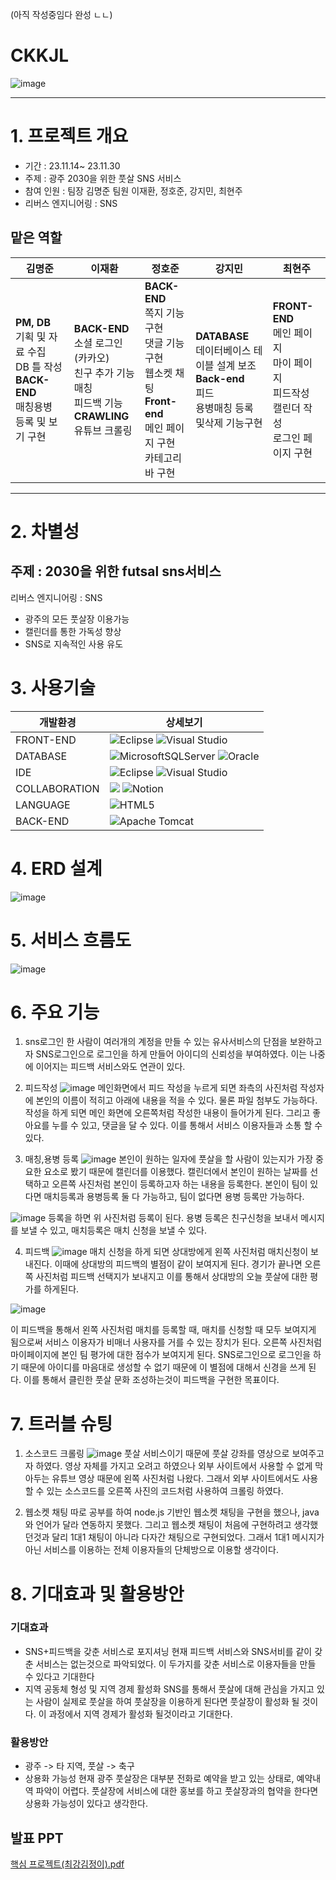 (아직 작성중임다 완성 ㄴㄴ)
# CKKJL
![image](https://github.com/2023-SMHRD-IS-BigData2/CKKJL/assets/128181071/6350aac5-55ee-4b1b-89ab-5b9ccc640c1b)
<hr/>

# 1. 프로젝트 개요
- 기간 : 23.11.14~ 23.11.30
- 주제 : 광주 2030을 위한 풋살 SNS 서비스
- 참여 인원 : 
팀장 김명준
팀원 이재환, 정호준, 강지민, 최현주
- 리버스 엔지니어링 : SNS

## 맡은 역할
|김명준|이재환|정호준|강지민|최현주|
|------|---|---|---|---|
|**PM, DB** <br/>기획 및 자료 수집<br/>DB 틀 작성<br/>**BACK-END**<br/>매칭용병 등록 및 보기 구현|**BACK-END**<br/>소셜 로그인 (카카오)<br/>친구 추가 기능<br/>매칭<br/>피드백 기능<br/>**CRAWLING**<br/>유튜브 크롤링|**BACK-END**<br/>쪽지 기능 구현<br/>댓글 기능 구현<br/>웹소켓 채팅<br/>**Front-end**<br/>메인 페이지 구현<br/>카테고리바 구현<br/>|**DATABASE** <br/>데이터베이스 테이블 설계 보조<br/>**Back-end**<br/>피드<br/>용병매칭 등록 및삭제 기능구현|**FRONT-END**<br/>메인 페이지<br/>마이 페이지<br/>피드작성<br/>캘린더 작성 <br/>로그인 페이지 구현|
<hr/>

# 2. 차별성
## 주제 : 2030을 위한 futsal sns서비스
리버스 엔지니어링 : SNS

+ 광주의 모든 풋살장 이용가능
+ 캘린더를 통한 가독성 향상
+ SNS로 지속적인 사용 유도

# 3. 사용기술
|개발환경|상세보기
|--|--|
|FRONT-END|![Eclipse](https://img.shields.io/badge/Eclipse-FE7A16.svg?style=for-the-badge&logo=Eclipse&logoColor=white) ![Visual Studio](https://img.shields.io/badge/Visual%20Studio-5C2D91.svg?style=for-the-badge&logo=visual-studio&logoColor=white)|
|DATABASE|![MicrosoftSQLServer](https://img.shields.io/badge/Microsoft%20SQL%20Server-CC2927?style=for-the-badge&logo=microsoft%20sql%20server&logoColor=white) ![Oracle](https://img.shields.io/badge/Oracle-F80000?style=for-the-badge&logo=oracle&logoColor=white)|
|IDE|![Eclipse](https://img.shields.io/badge/Eclipse-FE7A16.svg?style=for-the-badge&logo=Eclipse&logoColor=white) ![Visual Studio](https://img.shields.io/badge/Visual%20Studio-5C2D91.svg?style=for-the-badge&logo=visual-studio&logoColor=white)|
|COLLABORATION|<img src="https://img.shields.io/badge/Github-181717?style=flat-square&logo=Github&logoColor=white"/> ![Notion](https://img.shields.io/badge/Notion-%23000000.svg?style=for-the-badge&logo=notion&logoColor=white)|
|LANGUAGE|![HTML5](https://img.shields.io/badge/html5-%23E34F26.svg?style=for-the-badge&logo=html5&logoColor=white)
|BACK-END|![Apache Tomcat](https://img.shields.io/badge/apache%20tomcat-%23F8DC75.svg?style=for-the-badge&logo=apache-tomcat&logoColor=black)

</hr>

# 4. ERD 설계
  ![image](https://github.com/2023-SMHRD-IS-BigData2/CKKJL/assets/128181071/94c43159-8bc5-482f-bb5f-d82def0d07ab)


# 5. 서비스 흐름도
![image](https://github.com/2023-SMHRD-IS-BigData2/CKKJL/assets/145407027/3b58beb4-66af-4a93-918d-696314d36fb2)

# 6. 주요 기능
1) sns로그인
   한 사람이 여러개의 계정을 만들 수 있는 유사서비스의 단점을 보완하고자 SNS로그인으로 로그인을 하게 만들어 아이디의 신뢰성을 부여하였다. 이는 나중에 이어지는 피드백 서비스와도 연관이 있다.

2) 피드작성
![image](https://github.com/2023-SMHRD-IS-BigData2/CKKJL/assets/145407027/e1bd10eb-cd03-4d43-b92c-ccf1c657c0da)
메인화면에서 피드 작성을 누르게 되면 좌측의 사진처럼 작성자에 본인의 이름이 적히고 아래에 내용을 적을 수 있다. 물론 파일 첨부도 가능하다.
작성을 하게 되면 메인 화면에 오른쪽처럼 작성한 내용이 들어가게 된다.
그리고 좋아요를 누를 수 있고, 댓글을 달 수 있다. 이를 통해서 서비스 이용자들과 소통 할 수 있다. 

3) 매칭,용병 등록
![image](https://github.com/2023-SMHRD-IS-BigData2/CKKJL/assets/145407027/765fe434-0297-4865-bac4-59d0d84ed178)
본인이 원하는 일자에 풋살을 할 사람이 있는지가 가장 중요한 요소로 봤기 때문에 캘린더를 이용했다.
캘린더에서 본인이 원하는 날짜를 선택하고 오른쪽 사진처럼 본인이 등록하고자 하는 내용을 등록한다.
본인이 팀이 있다면 매치등록과 용병등록 둘 다 가능하고, 팀이 없다면 용병 등록만 가능하다. 

![image](https://github.com/2023-SMHRD-IS-BigData2/CKKJL/assets/145407027/27637a92-aa17-4bfa-ae3f-bddde62c14c1)
등록을 하면 위 사진처럼 등록이 된다.
용병 등록은 친구신청을 보내서 메시지를 보낼 수 있고, 매치등록은 매치 신청을 보낼 수 있다.

4) 피드백
![image](https://github.com/2023-SMHRD-IS-BigData2/CKKJL/assets/145407027/21175771-04e3-4aa6-ba3b-c0749b425a30)
매치 신청을 하게 되면 상대방에게 왼쪽 사진처럼 매치신청이 보내진다. 이때에 상대방의 피드백의 별점이 같이 보여지게 된다. 경기가 끝나면 오른쪽 사진처럼 피드백 선택지가 보내지고 이를 통해서 상대방의 오늘 풋살에 대한 평가를 하게된다.

![image](https://github.com/2023-SMHRD-IS-BigData2/CKKJL/assets/145407027/a2a991e1-f23c-4f6c-8b5d-ef0a0e25d244)

이 피드백을 통해서 왼쪽 사진처럼 매치를 등록할 때, 매치를 신청할 때 모두 보여지게 됨으로써 서비스 이용자가 비매너 사용자를 거를 수 있는 장치가 된다. 오른쪽 사진처럼 마이페이지에 본인 팀 평가에 대한 점수가 보여지게 된다. 
SNS로그인으로 로그인을 하기 때문에 아이디를 마음대로 생성할 수 없기 때문에 이 별점에 대해서 신경을 쓰게 된다.
이를 통해서 클린한 풋살 문화 조성하는것이 피드백을 구현한 목표이다.

# 7. 트러블 슈팅
1. 소스코드 크롤링
![image](https://github.com/2023-SMHRD-IS-BigData2/CKKJL/assets/145407027/5d3d4f26-83dd-4833-987c-a51806a61461)
풋살 서비스이기 때문에 풋살 강좌를 영상으로 보여주고자 하였다. 영상 자체를 가지고 오려고 하였으나 외부 사이트에서 사용할 수 없게 막아두는 유튜브 영상 때문에 왼쪽 사진처럼 나왔다.
그래서 외부 사이트에서도 사용할 수 있는 소스코드를 오른쪽 사진의 코드처럼 사용하여 크롤링 하였다.

2. 웹소켓 채팅
따로 공부를 하여 node.js 기반인 웹소켓 채팅을 구현을 했으나, java와 언어가 달라 연동하지 못했다.
그리고 웹소켓 채팅이 처음에 구현하려고 생각했던것과 달리 1대1 채팅이 아니라 다자간 채팅으로 구현되었다. 그래서 1대1 메시지가 아닌 서비스를 이용하는 전체 이용자들의 단체방으로 이용할 생각이다.

# 8. 기대효과 및 활용방안
### 기대효과
- SNS+피드백을 갖춘 서비스로 포지셔닝
  현재 피드백 서비스와 SNS서비를 같이 갖춘 서비스는 없는것으로 파악되었다.
  이 두가지를 갖춘 서비스로 이용자들을 만들 수 있다고 기대한다
- 지역 공동체 형성 및 지역 경제 활성화
  SNS를 통해서 풋살에 대해 관심을 가지고 있는 사람이 실제로 풋살을 하여 풋살장을 이용하게 된다면 풋살장이 활성화 될 것이다. 이 과정에서 지역 경제가 활성화 될것이라고 기대한다.
### 활용방안
- 광주 -> 타 지역, 풋살 -> 축구
- 상용화 가능성
  현재 광주 풋살장은 대부분 전화로 예약을 받고 있는 상태로, 예약내역 파악이 어렵다.
  풋살장에 서비스에 대한 홍보를 하고 풋살장과의 협약을 한다면 상용화 가능성이 있다고 생각한다.

## 발표 PPT
[핵심 프로젝트(최강김정이).pdf](https://github.com/2023-SMHRD-IS-BigData2/CKKJL/files/13623563/default.pdf)






